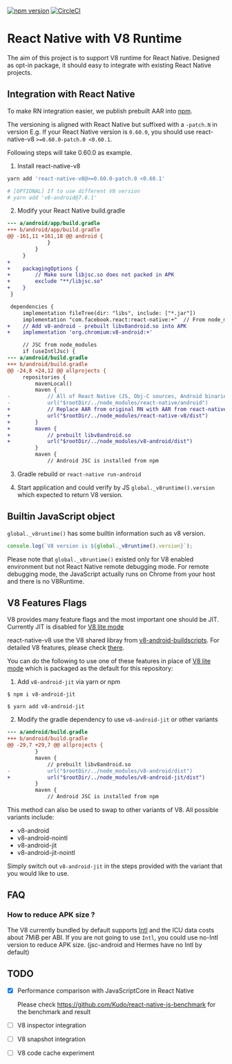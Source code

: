 [![npm version](https://badge.fury.io/js/react-native-v8.svg)](https://badge.fury.io/js/react-native-v8)
[![CircleCI](https://circleci.com/gh/Kudo/react-native-v8.svg?style=svg)](https://circleci.com/gh/Kudo/react-native-v8)

# React Native with V8 Runtime

The aim of this project is to support V8 runtime for React Native. Designed as opt-in package, it should easy to integrate with existing React Native projects.

## Integration with React Native

To make RN integration easier, we publish prebuilt AAR into [npm](https://www.npmjs.com/package/react-native-v8).

The versioning is aligned with React Native but suffixed with a `-patch.N` in version
E.g.
If your React Native version is `0.60.0`, you should use react-native-v8 `>=0.60.0-patch.0 <0.60.1`.

Following steps will take 0.60.0 as example.

1. Install react-native-v8

```sh
yarn add 'react-native-v8@>=0.60.0-patch.0 <0.60.1'

# [OPTIONAL] If to use different V8 version
# yarn add 'v8-android@7.8.1'
```

2. Modify your React Native build.gradle

```diff
--- a/android/app/build.gradle
+++ b/android/app/build.gradle
@@ -161,11 +161,18 @@ android {
             }
         }
     }
+
+    packagingOptions {
+        // Make sure libjsc.so does not packed in APK
+        exclude "**/libjsc.so"
+    }
 }

 dependencies {
     implementation fileTree(dir: "libs", include: ["*.jar"])
     implementation "com.facebook.react:react-native:+"  // From node_modules
+    // Add v8-android - prebuilt libv8android.so into APK
+    implementation 'org.chromium:v8-android:+'

     // JSC from node_modules
     if (useIntlJsc) {
--- a/android/build.gradle
+++ b/android/build.gradle
@@ -24,8 +24,12 @@ allprojects {
     repositories {
         mavenLocal()
         maven {
-            // All of React Native (JS, Obj-C sources, Android binaries) is installed from npm
-            url("$rootDir/../node_modules/react-native/android")
+            // Replace AAR from original RN with AAR from react-native-v8
+            url("$rootDir/../node_modules/react-native-v8/dist")
+        }
+        maven {
+            // prebuilt libv8android.so
+            url("$rootDir/../node_modules/v8-android/dist")
         }
         maven {
             // Android JSC is installed from npm
```

3. Gradle rebuild or `react-native run-android`

4. Start application and could verify by JS `global._v8runtime().version` which expected to return V8 version.

## Builtin JavaScript object

`global._v8runtime()` has some builtin information such as v8 version.

```js
console.log(`V8 version is ${global._v8runtime().version}`);
```

Please note that `global._v8runtime()` existed only for V8 enabled environment but not React Native remote debugging mode.
For remote debugging mode, the JavaScript actually runs on Chrome from your host and there is no V8Runtime.

## V8 Features Flags

V8 provides many feature flags and the most important one should be JIT.
Currently JIT is disabled for [V8 lite mode](https://v8.dev/blog/v8-lite)

react-native-v8 use the V8 shared libray from [v8-android-buildscripts](https://github.com/Kudo/v8-android-buildscripts).
For detailed V8 features, please check [there](https://github.com/Kudo/v8-android-buildscripts/blob/master/README.md#v8-feature-flags).

You can do the following to use one of these features in place of [V8 lite mode](https://v8.dev/blog/v8-lite) which is packaged as the default for this repository:

1. Add `v8-android-jit` via yarn or npm

```
$ npm i v8-android-jit
```

```
$ yarn add v8-android-jit
```

2. Modify the gradle dependency to use `v8-android-jit` or other variants

```diff
--- a/android/build.gradle
+++ b/android/build.gradle
@@ -29,7 +29,7 @@ allprojects {
         }
         maven {
             // prebuilt libv8android.so
-            url("$rootDir/../node_modules/v8-android/dist")
+            url("$rootDir/../node_modules/v8-android-jit/dist")
         }
         maven {
             // Android JSC is installed from npm
```

This method can also be used to swap to other variants of V8. All possible variants include:

- v8-android
- v8-android-nointl
- v8-android-jit
- v8-android-jit-nointl

Simply switch out `v8-android-jit` in the steps provided with the variant that you would like to use.

## FAQ

### How to reduce APK size ?

The V8 currently bundled by default supports [Intl](https://developer.mozilla.org/en-US/docs/Web/JavaScript/Reference/Global_Objects/Intl) and the ICU data costs about 7MiB per ABI. If you are not going to use `Intl`, you could use no-Intl version to reduce APK size. (jsc-android and Hermes have no Intl by default)

## TODO

- [x] Performance comparison with JavaScriptCore in React Native

  Please check https://github.com/Kudo/react-native-js-benchmark for the benchmark and result

- [ ] V8 inspector integration
- [ ] V8 snapshot integration
- [ ] V8 code cache experiment
